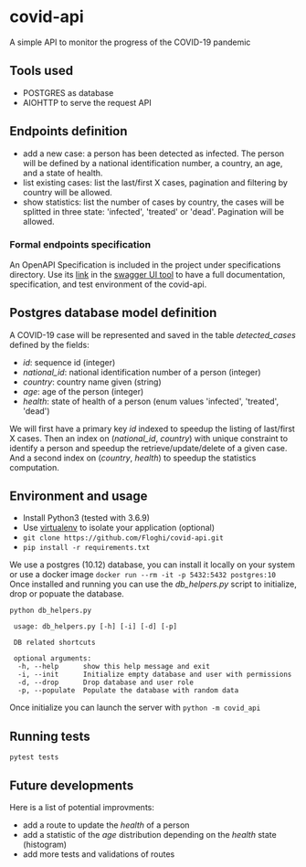 # covid-api
A simple API to monitor the progress of the COVID-19 pandemic

## Tools used

* POSTGRES as database
* AIOHTTP to serve the request API

## Endpoints definition

* add a new case: a person has been detected as infected. The person will be defined by a national identification number, a country, an age, and a state of health.
* list existing cases: list the last/first X cases, pagination and filtering by country will be allowed. 
* show statistics: list the number of cases by country, the cases will be splitted in three state: 'infected', 'treated' or 'dead'. Pagination will be allowed.

### Formal endpoints specification

An OpenAPI Specification is included in the project under specifications directory. Use its [link](https://raw.githubusercontent.com/Floghi/covid-api/master/specifications/openapi.yaml) in the [swagger UI tool](https://petstore.swagger.io/) to have a full documentation, specification, and test environment of the covid-api.

## Postgres database model definition

A COVID-19 case will be represented and saved in the table *detected_cases* defined by the fields:
* *id*: sequence id (integer)
* *national_id*: national identification number of a person (integer)
* *country*: country name given (string)
* *age*: age of the person (integer)
* *health*: state of health of a person (enum values 'infected', 'treated', 'dead')

We will first have a primary key *id* indexed to speedup the listing of last/first X cases.
Then an index on (*national_id*, *country*) with unique constraint to identify a person and speedup the retrieve/update/delete of a given case. 
And a second index on (*country*, *health*) to speedup the statistics computation.

## Environment and usage

* Install Python3 (tested with 3.6.9)
* Use [virtualenv](https://python-guide-pt-br.readthedocs.io/fr/latest/dev/virtualenvs.html) to isolate your application (optional)
* `git clone https://github.com/Floghi/covid-api.git`
* `pip install -r requirements.txt`

We use a postgres (10.12) database, you can install it locally on your system or use a docker image `docker run --rm -it -p 5432:5432 postgres:10`
Once installed and running you can use the *db_helpers.py* script to initialize, drop or popuate the database.

`python db_helpers.py`
```
 usage: db_helpers.py [-h] [-i] [-d] [-p]

 DB related shortcuts

 optional arguments:
  -h, --help      show this help message and exit
  -i, --init      Initialize empty database and user with permissions
  -d, --drop      Drop database and user role
  -p, --populate  Populate the database with random data
```

Once initialize you can launch the server with `python -m covid_api`

## Running tests

`pytest tests`

## Future developments

Here is a list of potential improvments:
* add a route to update the *health* of a person
* add a statistic of the *age* distribution depending on the *health* state (histogram)
* add more tests and validations of routes
